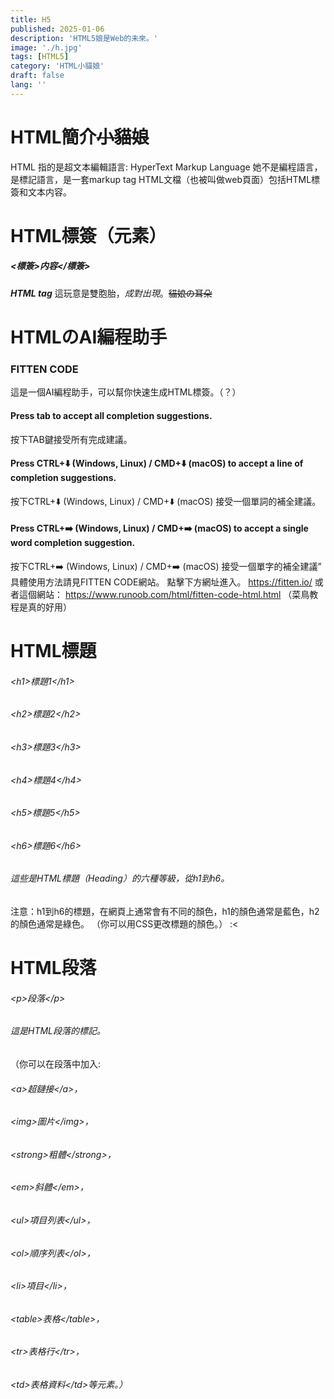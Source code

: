 ```yaml
---
title: H5
published: 2025-01-06
description: 'HTML5娘是Web的未來。'
image: './h.jpg'
tags: [HTML5]
category: 'HTML小貓娘'
draft: false 
lang: ''
---
```



# HTML簡介~~小貓娘~~
  HTML 指的是超文本編輯語言: HyperText Markup Language
  她不是編程語言，是標記語言，是一套markup tag
  HTML文檔（也被叫做web頁面）包括HTML標簽和文本内容。

# HTML標簽（元素）
  ##### <標簽>内容</標簽>
  ***HTML tag***
  這玩意是雙胞胎，*成對出現*。~~貓娘の耳朵~~

# HTMLのAI編程助手
  ### FITTEN CODE
  這是一個AI編程助手，可以幫你快速生成HTML標簽。（？）
   #### Press tab to accept all completion suggestions.
   按下TAB鍵接受所有完成建議。
   #### Press CTRL+⬇️ (Windows, Linux) / CMD+⬇️ (macOS) to accept a line of completion suggestions.
   按下CTRL+⬇️ (Windows, Linux) / CMD+⬇️ (macOS) 接受一個單詞的補全建議。
   #### Press CTRL+➡️ (Windows, Linux) / CMD+➡️ (macOS) to accept a single word completion suggestion.
   按下CTRL+➡️ (Windows, Linux) / CMD+➡️ (macOS) 接受一個單字的補全建議”
  具體使用方法請見FITTEN CODE網站。
  點擊下方網址進入。
  https://fitten.io/
  或者這個網站：
  https://www.runoob.com/html/fitten-code-html.html
  （菜鳥教程是真的好用）

# HTML標題
  ###### &lt;h1&gt;標題1&lt;/h1&gt;
  ###### &lt;h2&gt;標題2&lt;/h2&gt;
  ###### &lt;h3&gt;標題3&lt;/h3&gt;
  ###### &lt;h4&gt;標題4&lt;/h4&gt;
  ###### &lt;h5&gt;標題5&lt;/h5&gt;
  ###### &lt;h6&gt;標題6&lt;/h6&gt;
  ###### 這些是HTML標題（Heading）的六種等級，從h1到h6。
  注意：h1到h6的標題，在網頁上通常會有不同的顏色，h1的顏色通常是藍色，h2的顏色通常是綠色。
  （你可以用CSS更改標題的顏色。）
  :<

# HTML段落 
  ###### &lt;p&gt;段落&lt;/p&gt;
  ###### 這是HTML段落的標記。
  （你可以在段落中加入:
  ###### &lt;a&gt;超鏈接&lt;/a&gt;，
  ###### &lt;img&gt;圖片&lt;/img&gt;，
  ###### &lt;strong&gt;粗體&lt;/strong&gt;，
  ###### &lt;em&gt;斜體&lt;/em&gt;，
  ###### &lt;ul&gt;項目列表&lt;/ul&gt;，
  ###### &lt;ol&gt;順序列表&lt;/ol&gt;，
  ###### &lt;li&gt;項目&lt;/li&gt;，
  ###### &lt;table&gt;表格&lt;/table&gt;，
  ###### &lt;tr&gt;表格行&lt;/tr&gt;，
  ###### &lt;td&gt;表格資料&lt;/td&gt;等元素。）

  